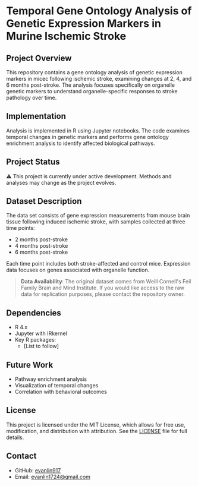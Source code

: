 # Temporal Gene Ontology Analysis of Genetic Expression Markers in Murine Ischemic Stroke

## Project Overview
This repository contains a gene ontology analysis of genetic expression markers in micec following ischemic stroke, examining changes at 2, 4, and 6 months post-stroke. The analysis focuses specifically on organelle genetic markers to understand organelle-specific responses to stroke pathology over time.

## Implementation
Analysis is implemented in R using Jupyter notebooks. The code examines temporal changes in genetic markers and performs gene ontology enrichment analysis to identify affected biological pathways.

## Project Status
:warning: This project is currently under active development. Methods and analyses may change as the project evolves.

## Dataset Description
The data set consists of gene expression measurements from mouse brain tissue following induced ischemic stroke, with samples collected at three time points:
* 2 months post-stroke
* 4 months post-stroke
* 6 months post-stroke

Each time point includes both stroke-affected and control mice. Expression data focuses on genes associated with organelle function. 

> **Data Availability**: The original dataset comes from Weill Cornell's Feil Family Brain and Mind Institute. If you would like access to the raw data for replication purposes, please contact the repository owner.

## Dependencies
* R 4.x
* Jupyter with IRkernel
* Key R packages:
  - [List to follow]

## Future Work
* Pathway enrichment analysis
* Visualization of temporal changes
* Correlation with behavioral outcomes

## License
This project is licensed under the MIT License, which allows for free use, modification, and distribution with attribution. See the [LICENSE](LICENSE) file for full details.

## Contact
- GitHub: [evanlin917](https://github.com/evanlin917)
- Email: evanlin1724@gmail.com
